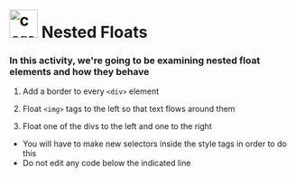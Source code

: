 <h1>
<img src="../../../00-admin-resources/assets/images/core.svg" alt="core" width="50">
Nested Floats
</h1>

### In this activity, we're going to be examining nested float elements and how they behave

1. Add a border to every `<div>` element

2. Float `<img>` tags to the left so that text flows around them

3. Float one of the divs to the left and one to the right
  * You will have to make new selectors inside the style tags in order to do this
  * Do not edit any code below the indicated line
